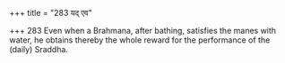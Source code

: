 +++
title = "283 यद् एव"

+++
283	Even when a Brahmana, after bathing, satisfies the manes with water, he obtains thereby the whole reward for the performance of the (daily) Sraddha.